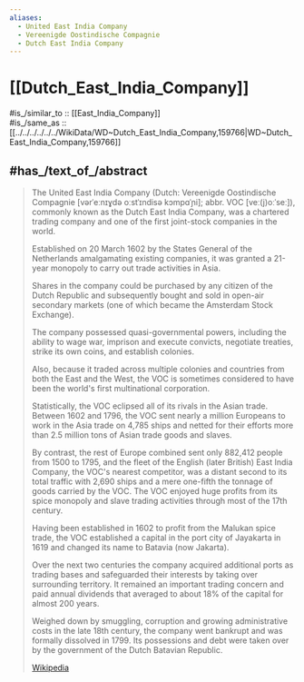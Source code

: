 ```yaml
---
aliases:
  - United East India Company 
  - Vereenigde Oostindische Compagnie
  - Dutch East India Company
---
```


# [[Dutch_East_India_Company]] 

#is_/similar_to :: [[East_India_Company]]   
#is_/same_as :: [[../../../../../../WikiData/WD~Dutch_East_India_Company,159766|WD~Dutch_East_India_Company,159766]] 

## #has_/text_of_/abstract 

> The United East India Company (Dutch: Vereenigde Oostindische Compagnie [vərˈeːnɪɣdə oːstˈɪndisə kɔmpɑˈɲi]; abbr. VOC [veː(j)oːˈseː]), commonly known as the Dutch East India Company, 
> was a chartered trading company and one of the first joint-stock companies in the world. 
> 
> Established on 20 March 1602 by the States General of the Netherlands 
> amalgamating existing companies, it was granted a 21-year monopoly 
> to carry out trade activities in Asia. 
> 
> Shares in the company could be purchased by any citizen of the Dutch Republic 
> and subsequently bought and sold in open-air secondary markets 
> (one of which became the Amsterdam Stock Exchange). 
> 
> The company possessed quasi-governmental powers, 
> including the ability to wage war, imprison and execute convicts, 
> negotiate treaties, strike its own coins, and establish colonies. 
> 
> Also, because it traded across multiple colonies and countries from both the East and the West, 
> the VOC is sometimes considered to have been the world's first multinational corporation.
>
> Statistically, the VOC eclipsed all of its rivals in the Asian trade. 
> Between 1602 and 1796, the VOC sent nearly a million Europeans 
> to work in the Asia trade on 4,785 ships 
> and netted for their efforts more than 2.5 million tons of Asian trade goods and slaves. 
> 
> By contrast, the rest of Europe combined sent only 882,412 people from 1500 to 1795, 
> and the fleet of the English (later British) East India Company, the VOC's nearest competitor, 
> was a distant second to its total traffic with 2,690 ships 
> and a mere one-fifth the tonnage of goods carried by the VOC. 
> The VOC enjoyed huge profits from its spice monopoly 
> and slave trading activities through most of the 17th century.
>
> Having been established in 1602 to profit from the Malukan spice trade, 
> the VOC established a capital in the port city of Jayakarta in 1619 
> and changed its name to Batavia (now Jakarta). 
> 
> Over the next two centuries the company acquired additional ports as trading bases 
> and safeguarded their interests by taking over surrounding territory. 
> It remained an important trading concern and paid annual dividends 
> that averaged to about 18% of the capital for almost 200 years.
>
> Weighed down by smuggling, corruption and growing administrative costs in the late 18th century, 
> the company went bankrupt and was formally dissolved in 1799. 
> Its possessions and debt were taken over by the government of the Dutch Batavian Republic.
>
> [Wikipedia](https://en.wikipedia.org/wiki/Dutch%20East%20India%20Company) 

